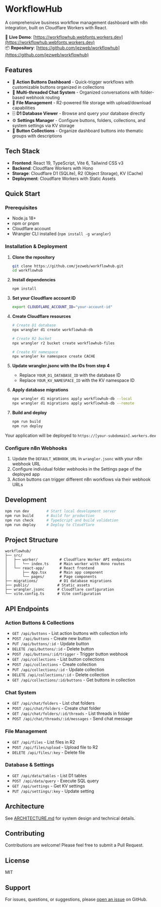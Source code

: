 # WorkflowHub

A comprehensive business workflow management dashboard with n8n integration, built on Cloudflare Workers with React.

🚀 **Live Demo**: [https://workflowhub.webfonts.workers.dev](https://workflowhub.webfonts.workers.dev)  
📦 **Repository**: [https://github.com/jezweb/workflowhub](https://github.com/jezweb/workflowhub)

## Features

- 🎯 **Action Buttons Dashboard** - Quick-trigger workflows with customizable buttons organized in collections
- 💬 **Multi-threaded Chat System** - Organized conversations with folder-based webhook routing
- 📁 **File Management** - R2-powered file storage with upload/download capabilities
- 🗄️ **D1 Database Viewer** - Browse and query your database directly
- ⚙️ **Settings Manager** - Configure buttons, folders, collections, and system settings via KV storage
- 📂 **Button Collections** - Organize dashboard buttons into thematic groups with descriptions

## Tech Stack

- **Frontend**: React 19, TypeScript, Vite 6, Tailwind CSS v3
- **Backend**: Cloudflare Workers with Hono
- **Storage**: Cloudflare D1 (SQLite), R2 (Object Storage), KV (Cache)
- **Deployment**: Cloudflare Workers with Static Assets

## Quick Start

### Prerequisites

- Node.js 18+
- npm or pnpm
- Cloudflare account
- Wrangler CLI installed (`npm install -g wrangler`)

### Installation & Deployment

1. **Clone the repository**
   ```bash
   git clone https://github.com/jezweb/workflowhub.git
   cd workflowhub
   ```

2. **Install dependencies**
   ```bash
   npm install
   ```

3. **Set your Cloudflare account ID**
   ```bash
   export CLOUDFLARE_ACCOUNT_ID="your-account-id"
   ```

4. **Create Cloudflare resources**
   ```bash
   # Create D1 database
   npx wrangler d1 create workflowhub-db
   
   # Create R2 bucket
   npx wrangler r2 bucket create workflowhub-files
   
   # Create KV namespace
   npx wrangler kv namespace create CACHE
   ```

5. **Update wrangler.jsonc with the IDs from step 4**
   - Replace `YOUR_D1_DATABASE_ID` with the database ID
   - Replace `YOUR_KV_NAMESPACE_ID` with the KV namespace ID

6. **Apply database migrations**
   ```bash
   npx wrangler d1 migrations apply workflowhub-db --local
   npx wrangler d1 migrations apply workflowhub-db --remote
   ```

7. **Build and deploy**
   ```bash
   npm run build
   npm run deploy
   ```

Your application will be deployed to `https://[your-subdomain].workers.dev`

### Configure n8n Webhooks

1. Update the `DEFAULT_WEBHOOK_URL` in `wrangler.jsonc` with your n8n webhook URL
2. Configure individual folder webhooks in the Settings page of the deployed app
3. Action buttons can trigger different n8n workflows via their webhook URLs

## Development

```bash
npm run dev        # Start local development server
npm run build      # Build for production
npm run check      # TypeScript and build validation
npm run deploy     # Deploy to Cloudflare
```

## Project Structure

```
workflowhub/
├── src/
│   ├── worker/          # Cloudflare Worker API endpoints
│   │   └── index.ts     # Main worker with Hono routes
│   └── react-app/       # React frontend
│       ├── App.tsx      # Main app component
│       └── pages/       # Page components
├── migrations/          # D1 database migrations
├── public/             # Static assets
├── wrangler.jsonc      # Cloudflare configuration
└── vite.config.ts      # Vite configuration
```

## API Endpoints

### Action Buttons & Collections
- `GET /api/buttons` - List action buttons with collection info
- `POST /api/buttons` - Create new button
- `PUT /api/buttons/:id` - Update button
- `DELETE /api/buttons/:id` - Delete button
- `POST /api/buttons/:id/trigger` - Trigger button webhook
- `GET /api/collections` - List button collections
- `POST /api/collections` - Create collection
- `PUT /api/collections/:id` - Update collection
- `DELETE /api/collections/:id` - Delete collection
- `GET /api/collections/:id/buttons` - Get buttons in collection

### Chat System
- `GET /api/chat/folders` - List chat folders
- `POST /api/chat/folders` - Create chat folder
- `GET /api/chat/folders/:id/threads` - List threads in folder
- `POST /api/chat/threads/:id/messages` - Send chat message

### File Management
- `GET /api/files` - List files in R2
- `POST /api/files/upload` - Upload file to R2
- `DELETE /api/files/:key` - Delete file

### Database & Settings
- `GET /api/data/tables` - List D1 tables
- `POST /api/data/query` - Execute SQL query
- `GET /api/settings` - Get KV settings
- `PUT /api/settings/:key` - Update setting

## Architecture

See [ARCHITECTURE.md](./ARCHITECTURE.md) for system design and technical details.

## Contributing

Contributions are welcome! Please feel free to submit a Pull Request.

## License

MIT

## Support

For issues, questions, or suggestions, please [open an issue](https://github.com/jezweb/workflowhub/issues) on GitHub.